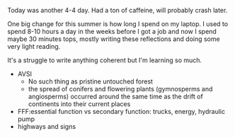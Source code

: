 Today was another 4-4 day. Had a ton of caffeine, will probably crash later.

One big change for this summer is how long I spend on my laptop. I used to spend 8-10 hours a day in the weeks before I got a job and now I spend maybe 30 minutes tops, mostly writing these reflections and doing some very light reading.

It's a struggle to write anything coherent but I'm learning so much. 

- AVSI
	- No such thing as pristine untouched forest 
	- the spread of conifers and flowering plants (gymnosperms and angiosperms) occurred around the same time as the drift of continents into their current places
- FFF:essential function vs secondary function: trucks, energy, hydraulic pump
- highways and signs
